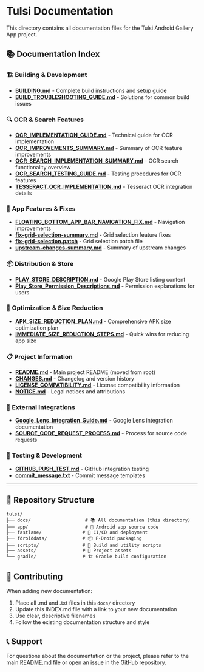 # Tulsi Documentation

This directory contains all documentation files for the Tulsi Android Gallery App project.

## 📚 Documentation Index

### 🏗️ Building & Development
- **[BUILDING.md](BUILDING.md)** - Complete build instructions and setup guide
- **[BUILD_TROUBLESHOOTING_GUIDE.md](BUILD_TROUBLESHOOTING_GUIDE.md)** - Solutions for common build issues

### 🔍 OCR & Search Features
- **[OCR_IMPLEMENTATION_GUIDE.md](OCR_IMPLEMENTATION_GUIDE.md)** - Technical guide for OCR implementation
- **[OCR_IMPROVEMENTS_SUMMARY.md](OCR_IMPROVEMENTS_SUMMARY.md)** - Summary of OCR feature improvements
- **[OCR_SEARCH_IMPLEMENTATION_SUMMARY.md](OCR_SEARCH_IMPLEMENTATION_SUMMARY.md)** - OCR search functionality overview
- **[OCR_SEARCH_TESTING_GUIDE.md](OCR_SEARCH_TESTING_GUIDE.md)** - Testing procedures for OCR features
- **[TESSERACT_OCR_IMPLEMENTATION.md](TESSERACT_OCR_IMPLEMENTATION.md)** - Tesseract OCR integration details

### 📱 App Features & Fixes
- **[FLOATING_BOTTOM_APP_BAR_NAVIGATION_FIX.md](FLOATING_BOTTOM_APP_BAR_NAVIGATION_FIX.md)** - Navigation improvements
- **[fix-grid-selection-summary.md](fix-grid-selection-summary.md)** - Grid selection feature fixes
- **[fix-grid-selection.patch](fix-grid-selection.patch)** - Grid selection patch file
- **[upstream-changes-summary.md](upstream-changes-summary.md)** - Summary of upstream changes

### 📦 Distribution & Store
- **[PLAY_STORE_DESCRIPTION.md](PLAY_STORE_DESCRIPTION.md)** - Google Play Store listing content
- **[Play_Store_Permission_Descriptions.md](Play_Store_Permission_Descriptions.md)** - Permission explanations for users

### 🔧 Optimization & Size Reduction
- **[APK_SIZE_REDUCTION_PLAN.md](APK_SIZE_REDUCTION_PLAN.md)** - Comprehensive APK size optimization plan
- **[IMMEDIATE_SIZE_REDUCTION_STEPS.md](IMMEDIATE_SIZE_REDUCTION_STEPS.md)** - Quick wins for reducing app size

### 📋 Project Information
- **[README.md](README.md)** - Main project README (moved from root)
- **[CHANGES.md](CHANGES.md)** - Changelog and version history
- **[LICENSE_COMPATIBILITY.md](LICENSE_COMPATIBILITY.md)** - License compatibility information
- **[NOTICE.md](NOTICE.md)** - Legal notices and attributions

### 🔗 External Integrations
- **[Google_Lens_Integration_Guide.md](Google_Lens_Integration_Guide.md)** - Google Lens integration documentation
- **[SOURCE_CODE_REQUEST_PROCESS.md](SOURCE_CODE_REQUEST_PROCESS.md)** - Process for source code requests

### 🧪 Testing & Development
- **[GITHUB_PUSH_TEST.md](GITHUB_PUSH_TEST.md)** - GitHub integration testing
- **[commit_message.txt](commit_message.txt)** - Commit message templates

---

## 📁 Repository Structure

```
tulsi/
├── docs/                    # 📚 All documentation (this directory)
├── app/                     # 📱 Android app source code
├── fastlane/               # 🚀 CI/CD and deployment
├── fdroiddata/             # 📦 F-Droid packaging
├── scripts/                # 🔧 Build and utility scripts
├── assets/                 # 🎨 Project assets
└── gradle/                 # 🏗️ Gradle build configuration
```

## 🤝 Contributing

When adding new documentation:
1. Place all .md and .txt files in this `docs/` directory
2. Update this INDEX.md file with a link to your new documentation
3. Use clear, descriptive filenames
4. Follow the existing documentation structure and style

## 📞 Support

For questions about the documentation or the project, please refer to the main [README.md](README.md) file or open an issue in the GitHub repository.
